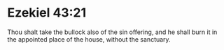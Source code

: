 # Ezekiel 43:21

Thou shalt take the bullock also of the sin offering, and he shall burn it in the appointed place of the house, without the sanctuary.
